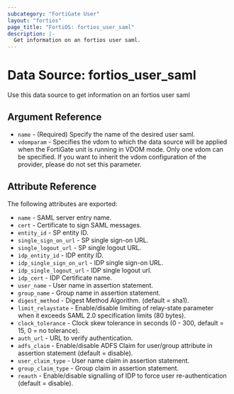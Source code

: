 ```yaml
---
subcategory: "FortiGate User"
layout: "fortios"
page_title: "FortiOS: fortios_user_saml"
description: |-
  Get information on an fortios user saml.
---
```


# Data Source: fortios_user_saml
Use this data source to get information on an fortios user saml

## Argument Reference

* `name` - (Required) Specify the name of the desired user saml.
* `vdomparam` - Specifies the vdom to which the data source will be applied when the FortiGate unit is running in VDOM mode. Only one vdom can be specified. If you want to inherit the vdom configuration of the provider, please do not set this parameter.


## Attribute Reference

The following attributes are exported:

* `name` - SAML server entry name.
* `cert` - Certificate to sign SAML messages.
* `entity_id` - SP entity ID.
* `single_sign_on_url` - SP single sign-on URL.
* `single_logout_url` - SP single logout URL.
* `idp_entity_id` - IDP entity ID.
* `idp_single_sign_on_url` - IDP single sign-on URL.
* `idp_single_logout_url` - IDP single logout url.
* `idp_cert` - IDP Certificate name.
* `user_name` - User name in assertion statement.
* `group_name` - Group name in assertion statement.
* `digest_method` - Digest Method Algorithm. (default = sha1).
* `limit_relaystate` - Enable/disable limiting of relay-state parameter when it exceeds SAML 2.0 specification limits (80 bytes).
* `clock_tolerance` - Clock skew tolerance in seconds (0 - 300, default = 15, 0 = no tolerance).
* `auth_url` - URL to verify authentication.
* `adfs_claim` - Enable/disable ADFS Claim for user/group attribute in assertion statement (default = disable).
* `user_claim_type` - User name claim in assertion statement.
* `group_claim_type` - Group claim in assertion statement.
* `reauth` - Enable/disable signalling of IDP to force user re-authentication (default = disable).


